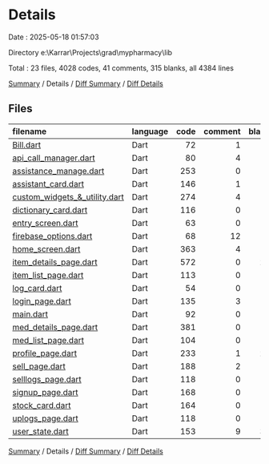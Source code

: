 # Details

Date : 2025-05-18 01:57:03

Directory e:\\Karrar\\Projects\\grad\\mypharmacy\\lib

Total : 23 files,  4028 codes, 41 comments, 315 blanks, all 4384 lines

[Summary](results.md) / Details / [Diff Summary](diff.md) / [Diff Details](diff-details.md)

## Files
| filename | language | code | comment | blank | total |
| :--- | :--- | ---: | ---: | ---: | ---: |
| [Bill.dart](/Bill.dart) | Dart | 72 | 1 | 15 | 88 |
| [api\_call\_manager.dart](/api_call_manager.dart) | Dart | 80 | 4 | 9 | 93 |
| [assistance\_manage.dart](/assistance_manage.dart) | Dart | 253 | 0 | 16 | 269 |
| [assistant\_card.dart](/assistant_card.dart) | Dart | 146 | 1 | 11 | 158 |
| [custom\_widgets\_&\_utility.dart](/custom_widgets_&_utility.dart) | Dart | 274 | 4 | 17 | 295 |
| [dictionary\_card.dart](/dictionary_card.dart) | Dart | 116 | 0 | 7 | 123 |
| [entry\_screen.dart](/entry_screen.dart) | Dart | 63 | 0 | 8 | 71 |
| [firebase\_options.dart](/firebase_options.dart) | Dart | 68 | 12 | 6 | 86 |
| [home\_screen.dart](/home_screen.dart) | Dart | 363 | 4 | 17 | 384 |
| [item\_details\_page.dart](/item_details_page.dart) | Dart | 572 | 0 | 28 | 600 |
| [item\_list\_page.dart](/item_list_page.dart) | Dart | 113 | 0 | 15 | 128 |
| [log\_card.dart](/log_card.dart) | Dart | 54 | 0 | 8 | 62 |
| [login\_page.dart](/login_page.dart) | Dart | 135 | 3 | 8 | 146 |
| [main.dart](/main.dart) | Dart | 92 | 0 | 9 | 101 |
| [med\_details\_page.dart](/med_details_page.dart) | Dart | 381 | 0 | 17 | 398 |
| [med\_list\_page.dart](/med_list_page.dart) | Dart | 104 | 0 | 15 | 119 |
| [profile\_page.dart](/profile_page.dart) | Dart | 233 | 1 | 20 | 254 |
| [sell\_page.dart](/sell_page.dart) | Dart | 188 | 2 | 7 | 197 |
| [selllogs\_page.dart](/selllogs_page.dart) | Dart | 118 | 0 | 15 | 133 |
| [signup\_page.dart](/signup_page.dart) | Dart | 168 | 0 | 9 | 177 |
| [stock\_card.dart](/stock_card.dart) | Dart | 164 | 0 | 8 | 172 |
| [uplogs\_page.dart](/uplogs_page.dart) | Dart | 118 | 0 | 16 | 134 |
| [user\_state.dart](/user_state.dart) | Dart | 153 | 9 | 34 | 196 |

[Summary](results.md) / Details / [Diff Summary](diff.md) / [Diff Details](diff-details.md)